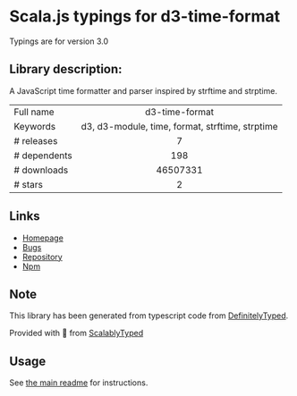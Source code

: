
# Scala.js typings for d3-time-format

Typings are for version 3.0

## Library description:
A JavaScript time formatter and parser inspired by strftime and strptime.

|                    |                 |
| ------------------ | :-------------: |
| Full name          | d3-time-format |
| Keywords           | d3, d3-module, time, format, strftime, strptime |
| # releases         | 7 |
| # dependents       | 198 |
| # downloads        | 46507331 |
| # stars            | 2 |

## Links
- [Homepage](https://d3js.org/d3-time-format/)
- [Bugs](https://github.com/d3/d3-time-format/issues)
- [Repository](https://github.com/d3/d3-time-format)
- [Npm](https://www.npmjs.com/package/d3-time-format)
    


## Note
This library has been generated from typescript code from [DefinitelyTyped](https://definitelytyped.org).

Provided with :purple_heart: from [ScalablyTyped](https://github.com/oyvindberg/ScalablyTyped)

## Usage
See [the main readme](../../readme.md) for instructions.



